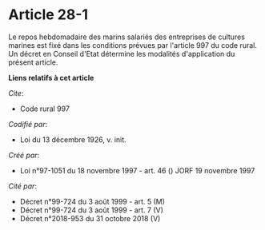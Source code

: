 # Article 28-1

Le repos hebdomadaire des marins salariés des entreprises de cultures marines est fixé dans les conditions prévues par
l'article 997 du code rural. Un décret en Conseil d'Etat détermine les modalités d'application du présent article.

**Liens relatifs à cet article**

_Cite_:

  - Code rural 997

_Codifié par_:

  - Loi du 13 décembre 1926, v. init.

_Créé par_:

  - Loi n°97-1051 du 18 novembre 1997 - art. 46 () JORF 19 novembre 1997

_Cité par_:

  - Décret n°99-724 du 3 août 1999 - art. 5 (M)
  - Décret n°99-724 du 3 août 1999 - art. 7 (V)
  - Décret n°2018-953 du 31 octobre 2018 (V)
